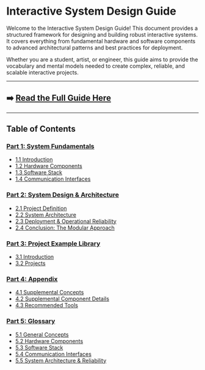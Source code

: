 # Interactive System Design Guide

Welcome to the Interactive System Design Guide! This document provides a structured framework for designing and building robust interactive systems. It covers everything from fundamental hardware and software components to advanced architectural patterns and best practices for deployment.

Whether you are a student, artist, or engineer, this guide aims to provide the vocabulary and mental models needed to create complex, reliable, and scalable interactive projects.

---

## ➡️ [**Read the Full Guide Here**](./index.md)

---

## Table of Contents

### [Part 1: System Fundamentals](./GUIDE.md#part-1-system-fundamentals)
*   [1.1 Introduction](./GUIDE.md#11-introduction)
*   [1.2 Hardware Components](./GUIDE.md#12-hardware-components)
*   [1.3 Software Stack](./GUIDE.md#13-software-stack)
*   [1.4 Communication Interfaces](./GUIDE.md#14-communication-interfaces)

### [Part 2: System Design & Architecture](./GUIDE.md#part-2-system-design--architecture)
*   [2.1 Project Definition](./GUIDE.md#21-project-definition)
*   [2.2 System Architecture](./GUIDE.md#22-system-architecture)
*   [2.3 Deployment & Operational Reliability](./GUIDE.md#23-deployment--operational-reliability)
*   [2.4 Conclusion: The Modular Approach](./GUIDE.md#24-conclusion-the-modular-approach)

### [Part 3: Project Example Library](./GUIDE.md#part-3-project-example-library)
*   [3.1 Introduction](./GUIDE.md#31-introduction)
*   [3.2 Projects](./GUIDE.md#32-projects)

### [Part 4: Appendix](./GUIDE.md#part-4-appendix)
*   [4.1 Supplemental Concepts](./GUIDE.md#41-supplemental-concepts)
*   [4.2 Supplemental Component Details](./GUIDE.md#42-supplemental-component-details)
*   [4.3 Recommended Tools](./GUIDE.md#43-recommended-tools)

### [Part 5: Glossary](./GUIDE.md#part-5-glossary)
*   [5.1 General Concepts](./GUIDE.md#51-general-concepts)
*   [5.2 Hardware Components](./GUIDE.md#52-hardware-components-from-section-12)
*   [5.3 Software Stack](./GUIDE.md#53-software-stack-from-section-13)
*   [5.4 Communication Interfaces](./GUIDE.md#54-communication-interfaces-from-section-14)
*   [5.5 System Architecture & Reliability](./GUIDE.md#55-system-architecture--reliability-from-part-2)
